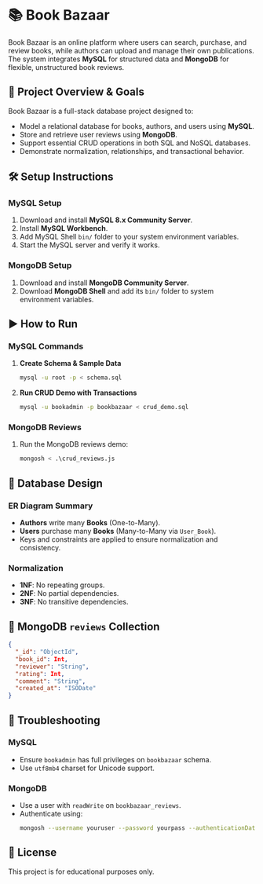 # 📚 Book Bazaar

Book Bazaar is an online platform where users can search, purchase, and review books, while authors can upload and manage their own publications. The system integrates **MySQL** for structured data and **MongoDB** for flexible, unstructured book reviews.

## 📌 Project Overview & Goals

Book Bazaar is a full-stack database project designed to:

- Model a relational database for books, authors, and users using **MySQL**.
- Store and retrieve user reviews using **MongoDB**.
- Support essential CRUD operations in both SQL and NoSQL databases.
- Demonstrate normalization, relationships, and transactional behavior.

## 🛠️ Setup Instructions

### MySQL Setup

1. Download and install **MySQL 8.x Community Server**.
2. Install **MySQL Workbench**.
3. Add MySQL Shell `bin/` folder to your system environment variables.
4. Start the MySQL server and verify it works.

### MongoDB Setup

1. Download and install **MongoDB Community Server**.
2. Download **MongoDB Shell** and add its `bin/` folder to system environment variables.

## ▶️ How to Run

### MySQL Commands

1. **Create Schema & Sample Data**  
   ```bash
   mysql -u root -p < schema.sql
   ```

2. **Run CRUD Demo with Transactions**  
   ```bash
   mysql -u bookadmin -p bookbazaar < crud_demo.sql
   ```

### MongoDB Reviews

1. Run the MongoDB reviews demo:  
   ```bash
   mongosh < .\crud_reviews.js
   ```

## 🧱 Database Design

### ER Diagram Summary

- **Authors** write many **Books** (One-to-Many).
- **Users** purchase many **Books** (Many-to-Many via `User_Book`).
- Keys and constraints are applied to ensure normalization and consistency.

### Normalization

- **1NF**: No repeating groups.
- **2NF**: No partial dependencies.
- **3NF**: No transitive dependencies.

## 💬 MongoDB `reviews` Collection

```json
{
  "_id": "ObjectId",
  "book_id": Int,
  "reviewer": "String",
  "rating": Int,
  "comment": "String",
  "created_at": "ISODate"
}
```

## 🧯 Troubleshooting

### MySQL

- Ensure `bookadmin` has full privileges on `bookbazaar` schema.
- Use `utf8mb4` charset for Unicode support.

### MongoDB

- Use a user with `readWrite` on `bookbazaar_reviews`.
- Authenticate using:
  ```bash
  mongosh --username youruser --password yourpass --authenticationDatabase admin
  ```

## 🧾 License

This project is for educational purposes only.
